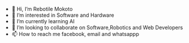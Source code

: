 - 👋 Hi, I’m Rebotile Mokoto
- 👀 I’m interested in Software and Hardware
- 🌱 I’m currently learning AI
- 💞️ I’m looking to collaborate on Software,Robotics and Web Developers
- 📫 How to reach me facebook, email and whatsappp

<!---
Rebotil/Rebotil is a ✨ special ✨ repository because its `README.md` (this file) appears on your GitHub profile.
You can click the Preview link to take a look at your changes.
--->
